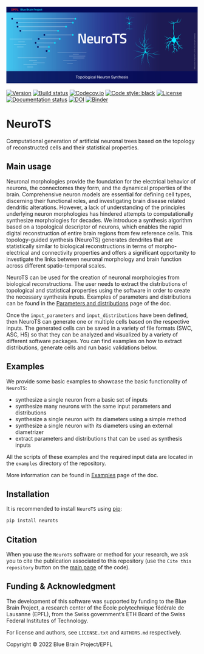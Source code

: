 ![NeuroTS Logo](docs/source/logo/BBP-NeuroTS.jpg)

[![Version](https://img.shields.io/pypi/v/neurots)](https://github.com/BlueBrain/NeuroTS/releases)
[![Build status](https://github.com/BlueBrain/NeuroTS/actions/workflows/run-tox.yml/badge.svg?branch=main)](https://github.com/BlueBrain/NeuroTS/actions)
[![Codecov.io](https://codecov.io/github/BlueBrain/NeuroTS/coverage.svg?branch=main)](https://codecov.io/github/BlueBrain/NeuroTS?branch=main)
[![Code style: black](https://img.shields.io/badge/code%20style-black-000000.svg)](https://github.com/psf/black)
[![License](https://img.shields.io/badge/License-GPLv3-blue)](https://github.com/BlueBrain/NeuroTS/blob/main/LICENSE.txt)
[![Documentation status](https://readthedocs.org/projects/neurots/badge/?version=latest)](https://neurots.readthedocs.io/)
[![DOI](https://img.shields.io/badge/DOI-10.1016/j.celrep.2022.110586-blue)](https://doi.org/10.1016/j.celrep.2022.110586)
[![Binder](https://mybinder.org/badge_logo.svg)](https://mybinder.org/v2/gh/BlueBrain/NeuroTS/main?labpath=examples%2Fexplore_example_results.ipynb)


# NeuroTS

Computational generation of artificial neuronal trees based on the topology of reconstructed cells and their
statistical properties.

## Main usage

Neuronal morphologies provide the foundation for the electrical behavior of neurons, the connectomes they form, and the dynamical properties of the brain. Comprehensive neuron models are essential for defining cell types, discerning their functional roles, and investigating brain disease related dendritic alterations. However, a lack of understanding of the principles underlying neuron morphologies has hindered attempts to computationally synthesize morphologies for decades. We introduce a synthesis algorithm based on a topological descriptor of neurons, which enables the rapid digital reconstruction of entire brain regions from few reference cells. This topology-guided synthesis (NeuroTS) generates dendrites that are statistically similar to biological reconstructions in terms of morpho-electrical and connectivity properties and offers a significant opportunity to investigate the links between neuronal morphology and brain function across different spatio-temporal scales.

NeuroTS can be used for the creation of neuronal morphologies from biological reconstructions. The user needs to extract the distributions of topological and statistical properties using the software in order to create the necessary synthesis inputs. Examples of parameters and distributions can be found in the [Parameters and distributions](https://neurots.readthedocs.io/en/stable/params_and_distrs.html) page of the doc.

Once the `input_parameters` and `input_distributions` have been defined, then NeuroTS can generate one or multiple cells based on the respective inputs. The generated cells can be saved in a variety of file formats (SWC, ASC, H5) so that they can be analyzed and visualized by a variety of different software packages. You can find examples on how to extract distributions, generate cells and run basic validations below.

## Examples

We provide some basic examples to showcase the basic functionality of ``NeuroTS``:
* synthesize a single neuron from a basic set of inputs
* synthesize many neurons with the same input parameters and distributions
* synthesize a single neuron with its diameters using a simple method
* synthesize a single neuron with its diameters using an external diametrizer
* extract parameters and distributions that can be used as synthesis inputs

All the scripts of these examples and the required input data are located in the `examples` directory of the repository.

More information can be found in [Examples](https://neurots.readthedocs.io/en/stable/examples/index.html) page of the doc.


## Installation

It is recommended to install ``NeuroTS`` using [pip](https://pip.pypa.io/en/stable/):

```bash
pip install neurots
```

## Citation

When you use the ``NeuroTS`` software or method for your research, we ask you to cite the publication associated to this repository (use the `Cite this repository` button on the [main page](https://github.com/BlueBrain/NeuroTS) of the code).

## Funding & Acknowledgment

The development of this software was supported by funding to the Blue Brain Project, a research center of the École polytechnique fédérale de Lausanne (EPFL), from the Swiss government’s ETH Board of the Swiss Federal Institutes of Technology.

For license and authors, see `LICENSE.txt` and `AUTHORS.md` respectively.

Copyright © 2022 Blue Brain Project/EPFL
